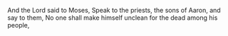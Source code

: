 And the Lord said to Moses, Speak to the priests, the sons of Aaron, and say to them, No one shall make himself unclean for the dead among his people,
